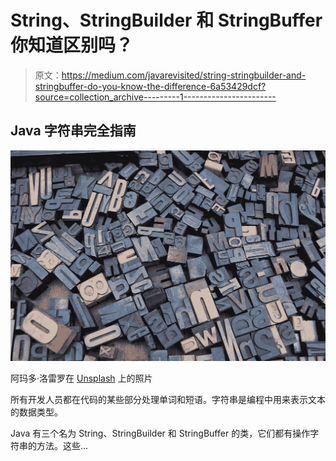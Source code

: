 # String、StringBuilder 和 StringBuffer 你知道区别吗？

> 原文：<https://medium.com/javarevisited/string-stringbuilder-and-stringbuffer-do-you-know-the-difference-6a53429dcf?source=collection_archive---------1----------------------->

## Java 字符串完全指南

![](img/d9016586c5cd1c6e55a1e0bf1f2be647.png)

阿玛多·洛雷罗在 [Unsplash](https://unsplash.com?utm_source=medium&utm_medium=referral) 上的照片

所有开发人员都在代码的某些部分处理单词和短语。字符串是编程中用来表示文本的数据类型。

Java 有三个名为 String、StringBuilder 和 StringBuffer 的类，它们都有操作字符串的方法。这些…